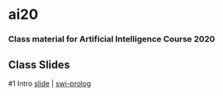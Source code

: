 # ai20

### Class material for Artificial Intelligence Course 2020

## Class Slides
#1 Intro [slide](https://info-ruc.github.io/nlpbot/intro.pdf) 
| [swi-prolog](https://www.swi-prolog.org/)